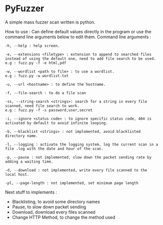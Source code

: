 # PyFuzzer
A simple mass fuzzer scan written is python.

How to use : 
  Can define default values directly in the program or use the command line arguments below to edit them.
  Command line arguments :
```
-h, --help : help screen.

-e, --extensions <filetype> : extension to append to searched files instead of using the default one, need to add file search to be used.
e.g : fuzz.py -f -e html,pdf

-w, --wordlist <path to file> : to use a wordlist.
e.g : fuzz.py -w wordlist.txt

-u, --url <hostname> : to define the hostname.

-f, --file-search : to do a file scan

-ss, --string-search <strings>: search for a string in every file scanned, need file search to work.
e.g : fuzz.py -f -s password,user,secret

-i, --ignore <status code> : to ignore specific status code, 404 is activated by default to avoid infinite looping.

-b, --blacklist <strings> : not implemented, avoid blacklisted directory name.

-l, --logging : activate the logging system, log the current scan in a file .log with the date and hour of the scan.

-p, --pause : not implemented, slow down the packet sending rate by adding a waiting time.

-d, --download : not implemented, write every file scanned to the local host.

-pl, --page-length : not implemented, set minimum page length 
```


Next stuff to implements :

- Blacklisting, to avoid some directory names
- Pause, to slow down packet sending
- Download, download every files scanned
- Change HTTP Method, to change the method used
